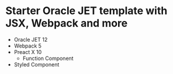 # Starter Oracle JET template with JSX, Webpack and more

- Oracle JET 12
- Webpack 5
- Preact X 10
    - Function Component
- Styled Component